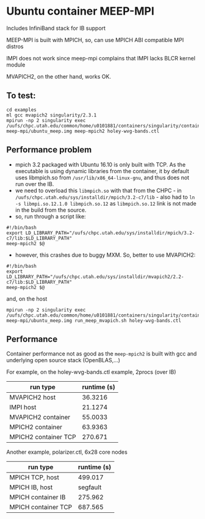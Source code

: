 # Ubuntu container MEEP-MPI

Includes InfiniBand stack for IB support

MEEP-MPI is built with MPICH, so, can use MPICH ABI compatible MPI distros

IMPI does not work since meep-mpi complains that IMPI lacks BLCR kernel module

MVAPICH2, on the other hand, works OK.

## To test:
```
cd examples
ml gcc mvapich2 singularity/2.3.1
mpirun -np 2 singularity exec /uufs/chpc.utah.edu/common/home/u0101881/containers/singularity/containers/chpc/Singularity-meep-mpi/ubuntu_meep.img meep-mpich2 holey-wvg-bands.ctl
```

## Performance problem
- mpich 3.2 packaged with Ubuntu 16.10 is only built with TCP. As the executable is using dynamic libraries from the container, it by default uses libmpich.so from `/usr/lib/x86_64-linux-gnu`, and thus does not run over the IB.
- we need to overload this `libmpich.so` with that from the CHPC - in `/uufs/chpc.utah.edu/sys/installdir/mpich/3.2-c7/lib` - also had to `ln -s libmpi.so.12.1.0 libmpich.so.12` as `libmpich.so.12` link is not made in the build from the source.
- so, run through a script like:
```
#!/bin/bash
export LD_LIBRARY_PATH="/uufs/chpc.utah.edu/sys/installdir/mpich/3.2-c7/lib:$LD_LIBRARY_PATH"
meep-mpich2 $@

```
- however, this crashes due to buggy MXM. So, better to use MVAPICH2:
```
#!/bin/bash
export LD_LIBRARY_PATH="/uufs/chpc.utah.edu/sys/installdir/mvapich2/2.2-c7/lib:$LD_LIBRARY_PATH"
meep-mpich2 $@

```
and, on the host
```
mpirun -np 2 singularity exec /uufs/chpc.utah.edu/common/home/u0101881/containers/singularity/containers/chpc/Singularity-meep-mpi/ubuntu_meep.img run_meep_mvapich.sh holey-wvg-bands.ctl
```

## Performance

Container performance not as good as the `meep-mpich2` is built with gcc and underlying open source stack (OpenBLAS,...)

For example, on the holey-wvg-bands.ctl example, 2procs (over IB)

 run type              | runtime (s)
 ---                   | ---
 MVAPICH2 host         | 36.3216 
 IMPI host             | 21.1274 
 MVAPICH2 container    | 55.0033 
 MPICH2 container      | 63.9363 
 MPICH2 container TCP  | 270.671 

Another example, polarizer.ctl, 6x28 core nodes

 run type             | runtime (s)
 ---                  | ---
 MPICH TCP, host      | 499.017 
 MPICH IB, host       | segfault
 MPICH container IB   | 275.962 
 MPICH container TCP  | 687.565 
       

